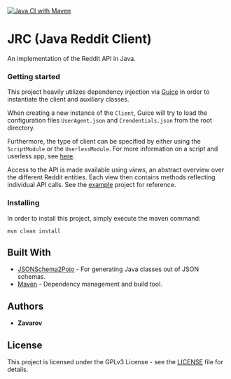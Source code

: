 [![Java CI with Maven](https://github.com/Zavarov/JRA/actions/workflows/maven.yml/badge.svg)](https://github.com/Zavarov/JRA/actions/workflows/maven.yml)

# JRC (Java Reddit Client)

An implementation of the Reddit API in Java.

### Getting started

This project heavily utilizes dependency injection via [Guice](https://github.com/google/guice) in order to instantiate
the client and auxiliary classes.

When creating a new instance of the `Client`, Guice will try to load the configuration files
`UserAgent.json` and `Crendentials.json` from the root directory.

Furthermore, the type of client can be specified by either using the `ScriptModule` or the `UserlessModule`. For more 
information on a script and userless app, see [here](https://github.com/reddit-archive/reddit/wiki/OAuth2).

Access to the API is made available using *views*, an abstract overview over the different Reddit entities. Each view
then contains methods reflecting individual API calls. See the [example](zav.jrc.example) project for reference.

### Installing

In order to install this project, simply execute the maven command:

```
mvn clean install
```

## Built With

* [JSONSchema2Pojo](https://github.com/joelittlejohn/jsonschema2pojo) - For generating Java classes out of JSON schemas.
* [Maven](https://maven.apache.org/) - Dependency management and build tool.

## Authors

* **Zavarov**

## License

This project is licensed under the GPLv3 License - see the [LICENSE](LICENSE) file for details.

